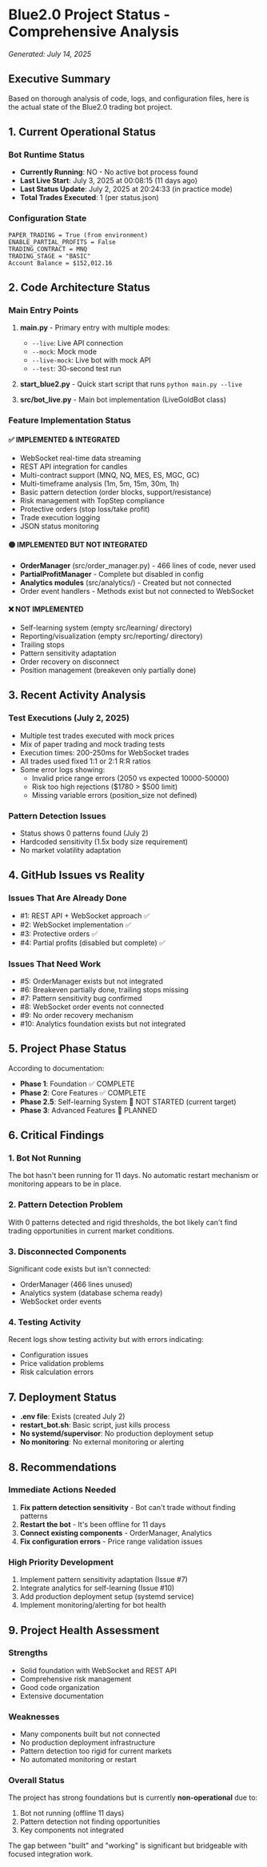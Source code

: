 # Blue2.0 Project Status - Comprehensive Analysis
*Generated: July 14, 2025*

## Executive Summary

Based on thorough analysis of code, logs, and configuration files, here is the actual state of the Blue2.0 trading bot project.

## 1. Current Operational Status

### Bot Runtime Status
- **Currently Running**: NO - No active bot process found
- **Last Live Start**: July 3, 2025 at 00:08:15 (11 days ago)
- **Last Status Update**: July 2, 2025 at 20:24:33 (in practice mode)
- **Total Trades Executed**: 1 (per status.json)

### Configuration State
```
PAPER_TRADING = True (from environment)
ENABLE_PARTIAL_PROFITS = False
TRADING_CONTRACT = MNQ
TRADING_STAGE = "BASIC"
Account Balance = $152,012.16
```

## 2. Code Architecture Status

### Main Entry Points
1. **main.py** - Primary entry with multiple modes:
   - `--live`: Live API connection
   - `--mock`: Mock mode
   - `--live-mock`: Live bot with mock API
   - `--test`: 30-second test run

2. **start_blue2.py** - Quick start script that runs `python main.py --live`

3. **src/bot_live.py** - Main bot implementation (LiveGoldBot class)

### Feature Implementation Status

#### ✅ IMPLEMENTED & INTEGRATED
- WebSocket real-time data streaming
- REST API integration for candles
- Multi-contract support (MNQ, NQ, MES, ES, MGC, GC)
- Multi-timeframe analysis (1m, 5m, 15m, 30m, 1h)
- Basic pattern detection (order blocks, support/resistance)
- Risk management with TopStep compliance
- Protective orders (stop loss/take profit)
- Trade execution logging
- JSON status monitoring

#### 🟡 IMPLEMENTED BUT NOT INTEGRATED
- **OrderManager** (src/order_manager.py) - 466 lines of code, never used
- **PartialProfitManager** - Complete but disabled in config
- **Analytics modules** (src/analytics/) - Created but not connected
- Order event handlers - Methods exist but not connected to WebSocket

#### ❌ NOT IMPLEMENTED
- Self-learning system (empty src/learning/ directory)
- Reporting/visualization (empty src/reporting/ directory)
- Trailing stops
- Pattern sensitivity adaptation
- Order recovery on disconnect
- Position management (breakeven only partially done)

## 3. Recent Activity Analysis

### Test Executions (July 2, 2025)
- Multiple test trades executed with mock prices
- Mix of paper trading and mock trading tests
- Execution times: 200-250ms for WebSocket trades
- All trades used fixed 1:1 or 2:1 R:R ratios
- Some error logs showing:
  - Invalid price range errors (2050 vs expected 10000-50000)
  - Risk too high rejections ($1780 > $500 limit)
  - Missing variable errors (position_size not defined)

### Pattern Detection Issues
- Status shows 0 patterns found (July 2)
- Hardcoded sensitivity (1.5x body size requirement)
- No market volatility adaptation

## 4. GitHub Issues vs Reality

### Issues That Are Already Done
- #1: REST API + WebSocket approach ✅
- #2: WebSocket implementation ✅
- #3: Protective orders ✅
- #4: Partial profits (disabled but complete) ✅

### Issues That Need Work
- #5: OrderManager exists but not integrated
- #6: Breakeven partially done, trailing stops missing
- #7: Pattern sensitivity bug confirmed
- #8: WebSocket order events not connected
- #9: No order recovery mechanism
- #10: Analytics foundation exists but not integrated

## 5. Project Phase Status

According to documentation:
- **Phase 1**: Foundation ✅ COMPLETE
- **Phase 2**: Core Features ✅ COMPLETE
- **Phase 2.5**: Self-learning System 🚧 NOT STARTED (current target)
- **Phase 3**: Advanced Features 📅 PLANNED

## 6. Critical Findings

### 1. Bot Not Running
The bot hasn't been running for 11 days. No automatic restart mechanism or monitoring appears to be in place.

### 2. Pattern Detection Problem
With 0 patterns detected and rigid thresholds, the bot likely can't find trading opportunities in current market conditions.

### 3. Disconnected Components
Significant code exists but isn't connected:
- OrderManager (466 lines unused)
- Analytics system (database schema ready)
- WebSocket order events

### 4. Testing Activity
Recent logs show testing activity but with errors indicating:
- Configuration issues
- Price validation problems
- Risk calculation errors

## 7. Deployment Status

- **.env file**: Exists (created July 2)
- **restart_bot.sh**: Basic script, just kills process
- **No systemd/supervisor**: No production deployment setup
- **No monitoring**: No external monitoring or alerting

## 8. Recommendations

### Immediate Actions Needed
1. **Fix pattern detection sensitivity** - Bot can't trade without finding patterns
2. **Restart the bot** - It's been offline for 11 days
3. **Connect existing components** - OrderManager, Analytics
4. **Fix configuration errors** - Price range validation issues

### High Priority Development
1. Implement pattern sensitivity adaptation (Issue #7)
2. Integrate analytics for self-learning (Issue #10)
3. Add production deployment setup (systemd service)
4. Implement monitoring/alerting for bot health

## 9. Project Health Assessment

### Strengths
- Solid foundation with WebSocket and REST API
- Comprehensive risk management
- Good code organization
- Extensive documentation

### Weaknesses
- Many components built but not connected
- No production deployment infrastructure
- Pattern detection too rigid for current markets
- No automated monitoring or restart

### Overall Status
The project has strong foundations but is currently **non-operational** due to:
1. Bot not running (offline 11 days)
2. Pattern detection not finding opportunities
3. Key components not integrated

The gap between "built" and "working" is significant but bridgeable with focused integration work.